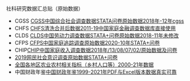 社科研究数据汇总贴（原始数据）
* CGSS [CGSS中国综合社会调查数据STATA问卷原始数据2018年-12年cgss](https://item.taobao.com/item.htm?spm=a1z10.3-c.w4002-22455781290.65.1cf27555uf3Nu6&id=694016460619)
* CHFS [CHFS清洗合并后数据2011-19中国家庭金融调查数据库直接使用](https://item.taobao.com/item.htm?spm=a1z10.3-c.w4002-22455781290.52.1cf27555uf3Nu6&id=693322225616)
* CLDS [CLDS中国劳动力调查数据STATA+问卷原始数据2018-11年未修改](https://item.taobao.com/item.htm?spm=a1z10.3-c.w4002-22455781290.72.1cf27555uf3Nu6&id=694401660814)
* CFPS [CFPS中国家庭追踪调查原始数据2020-10年STATA+问卷](https://item.taobao.com/item.htm?spm=a1z10.3-c.w4002-22455781290.95.1cf27555uf3Nu6&id=695113039758)
* CHIP[CHIP中国家庭收入调查数据2018年/13/08/07/02/原始数据及问卷](https://item.taobao.com/item.htm?spm=a1z10.3-c.w4002-22455781290.79.1cf27555uf3Nu6&id=694617158849)
* [2019网民社会意识调查原始数据STATA+问卷](https://item.taobao.com/item.htm?spm=a1z10.3-c.w4002-22455781290.97.1cf27555uf3Nu6&id=695190205395)
* [全国各地区农业农村相关指标（乡村人口等）2000-21年数据](https://item.taobao.com/item.htm?spm=a1z10.3-c.w4002-22455781290.93.1cf27555uf3Nu6&id=694861604455)
* 中国财政年鉴[中国财政年鉴1999-2021年PDF与Excel版本数据真实可靠](https://item.taobao.com/item.htm?spm=a1z10.3-c.w4002-22455781290.45.1cf27555uf3Nu6&id=692971700942)
